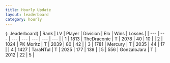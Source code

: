```yaml
---
title: Hourly Update
layout: leaderboard
category: hourly
---
```


{: .leaderboard}
| Rank | LV | Player | Division | Elo | Wins | Losses |
| --- | --- | --- | --- | --- | --- | --- |
| <span data-change="0">1</span> | 1813 | <span title="ID: 544310">TheDraconic</span> | T | <span data-change="0">2078</span> | <span data-change="0">40</span> | <span data-change="0">10</span> |
| <span data-change="0">2</span> | 1024 | <span title="ID: 427478">PK Moritz</span> | T | <span data-change="0">2039</span> | <span data-change="0">80</span> | <span data-change="0">42</span> |
| <span data-change="0">3</span> | 1781 | <span title="ID: 692745">Mercury</span> | T | <span data-change="-2">2035</span> | <span data-change="2">44</span> | <span data-change="1">17</span> |
| <span data-change="0">4</span> | 1427 | <span title="ID: 285323">TaraNTul</span> | T | <span data-change="0">2025</span> | <span data-change="0">177</span> | <span data-change="0">139</span> |
| <span data-change="1">5</span> | 556 | <span title="ID: 650626">GonzaloJara</span> | T | <span data-change="0">2012</span> | <span data-change="0">22</span> | <span data-change="0">5</span> |